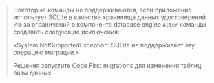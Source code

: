 > Некоторые команды не поддерживаются, если приложение использует SQLite в качестве хранилища данных удостоверений. Из-за ограничений в компоненте database engine `Alter` команды создавать следующие исключения:
>
> «System.NotSupportedException: SQLite не поддерживает эту операцию миграции.» 
>
> Решения запустите Code First migrations для изменения таблиц базы данных.
